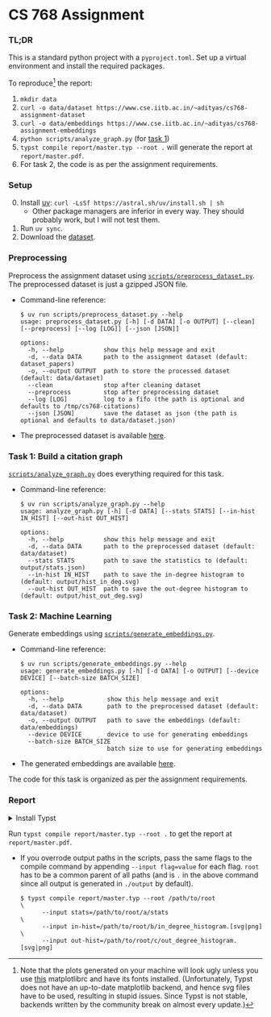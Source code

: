 # CS 768 Assignment

### TL;DR

This is a standard python project with a `pyproject.toml`. Set up a virtual
environment and install the required packages.

To reproduce[^1] the report:

1. `mkdir data`
2. `curl -o data/dataset https://www.cse.iitb.ac.in/~adityas/cs768-assignment-dataset`
3. `curl -o data/embeddings https://www.cse.iitb.ac.in/~adityas/cs768-assignment-embeddings`
4. `python scripts/analyze_graph.py` (for [task 1](#task-1-build-a-citation-graph))
5. `typst compile report/master.typ --root .` will generate the report at
   `report/master.pdf`.
6. For task 2, the code is as per the assignment requirements.

### Setup

0. Install [uv](https://docs.astral.sh/uv/): `curl -LsSf https://astral.sh/uv/install.sh | sh`
   - Other package managers are inferior in every way. They should probably
     work, but I will not test them.
1. Run `uv sync`.
2. Download the [dataset](https://drive.google.com/file/d/1J73io_KqCoPEAlH3teLWGoZ78yk5n7ll/view?usp=sharing).

### Preprocessing

Preprocess the assignment dataset using [`scripts/preprocess_dataset.py`](https://github.com/adityasz/cs768-assignment/blob/master/scripts/preprocess_dataset.py).
The preprocessed dataset is just a gzipped JSON file.

- Command-line reference:

  ```console
  $ uv run scripts/preprocess_dataset.py --help
  usage: preprocess_dataset.py [-h] [-d DATA] [-o OUTPUT] [--clean] [--preprocess] [--log [LOG]] [--json [JSON]]

  options:
    -h, --help           show this help message and exit
    -d, --data DATA      path to the assignment dataset (default: dataset_papers)
    -o, --output OUTPUT  path to store the processed dataset (default: data/dataset)
    --clean              stop after cleaning dataset
    --preprocess         stop after preprocessing dataset
    --log [LOG]          log to a fifo (the path is optional and defaults to /tmp/cs768-citations)
    --json [JSON]        save the dataset as json (the path is optional and defaults to data/dataset.json)
  ```

- The preprocessed dataset is available [here](https://www.cse.iitb.ac.in/~adityas/cs768-assignment-dataset).

### Task 1: Build a citation graph

[`scripts/analyze_graph.py`](https://github.com/adityasz/cs768-assignment/blob/master/scripts/analyze_graph.py) does everything required for this task.

- Command-line reference:

  ```console
  $ uv run scripts/analyze_graph.py --help
  usage: analyze_graph.py [-h] [-d DATA] [--stats STATS] [--in-hist IN_HIST] [--out-hist OUT_HIST]

  options:
    -h, --help           show this help message and exit
    -d, --data DATA      path to the preprocessed dataset (default: data/dataset)
    --stats STATS        path to save the statistics to (default: output/stats.json)
    --in-hist IN_HIST    path to save the in-degree histogram to (default: output/hist_in_deg.svg)
    --out-hist OUT_HIST  path to save the out-degree histogram to (default: output/hist_out_deg.svg)
  ```

### Task 2: Machine Learning

Generate embeddings using [`scripts/generate_embeddings.py`](https://github.com/adityasz/cs768-assignment/blob/master/scripts/generate_embeddings.py).

- Command-line reference:

  ```console
  $ uv run scripts/generate_embeddings.py --help
  usage: generate_embeddings.py [-h] [-d DATA] [-o OUTPUT] [--device DEVICE] [--batch-size BATCH_SIZE]

  options:
    -h, --help            show this help message and exit
    -d, --data DATA       path to the preprocessed dataset (default: data/dataset)
    -o, --output OUTPUT   path to save the embeddings (default: data/embeddings)
    --device DEVICE       device to use for generating embeddings
    --batch-size BATCH_SIZE
                          batch size to use for generating embeddings
  ```

- The generated embeddings are available [here](https://www.cse.iitb.ac.in/~adityas/cs768-assignment-embeddings).

The code for this task is organized as per the assignment requirements.

### Report

<details>
    <summary>Install Typst</summary>

- macOS: `brew install typst`

- Linux:
  - Install a Rust [toolchain](https://rustup.rs/) if you don't have it:

    ```console
    $ curl --proto '=https' --tlsv1.2 -sSf https://sh.rustup.rs | sh
    ```

  - After adding `cargo` to `PATH`:

    ```console
    $ cargo install --git https://github.com/typst/typst --locked typst-cli
    ```
</details>

Run `typst compile report/master.typ --root .` to get the report at `report/master.pdf`.

  - If you overrode output paths in the scripts, pass the same flags to the
    compile command by appending `--input flag=value` for each flag. `root` has
    to be a common parent of all paths (and is `.` in the above command since
    all output is generated in `./output` by default).

    ```console
    $ typst compile report/master.typ --root /path/to/root                \
          --input stats=/path/to/root/a/stats                             \
          --input in-hist=/path/to/root/b/in_degree_histogram.[svg|png]   \
          --input out-hist=/path/to/root/c/out_degree_histogram.[svg|png]
    ```

[^1]: Note that the plots generated on your machine will look ugly unless you use
[this](https://github.com/adityasz/.dotfiles/blob/master/.config/matplotlib/matplotlibrc)
matplotlibrc and have its fonts installed. (Unfortunately, Typst does not have
an up-to-date matplotlib backend, and hence svg files have to be used, resulting
in stupid issues. Since Typst is not stable, backends written by the community
break on almost every update.)
